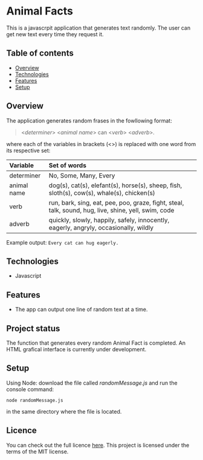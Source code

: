 # Animal Facts

This is a javascrpit application that generates text randomly. The user can get new text every time they request it.

## Table of contents
- [Overview](#overview)
- [Technologies](#technologies)
- [Features](#features)
- [Setup](#setup)

## Overview

The application generates random frases in the fowllowing format:

> <_determiner_> <_animal name_> can <_verb_> <_adverb_>.  

where each of the variables in brackets (<>) is replaced with one word from its respective set:  

| Variable | Set of words |
|:---------|:------------ |
| determiner | No, Some, Many, Every |
| animal name | dog(s), cat(s), elefant(s), horse(s), sheep, fish, sloth(s), cow(s), whale(s), chicken(s) |
| verb | run, bark, sing, eat, pee, poo, graze, fight, steal, talk, sound, hug, live, shine, yell, swim, code |
| adverb | quickly, slowly, happily, safely, innocently, eagerly, angryly, occasionally, wildly |

Example output: `Every cat can hug eagerly.`

## Technologies
- Javascript

## Features
- The app can output one line of random text at a time.

## Project status
The function that generates every random Animal Fact is completed. An HTML grafical interface is currently under development.

## Setup
Using Node: download the file called _randomMessage.js_ and run the console command:  
```
node randomMessage.js
````
in the same directory where the file is located.

## Licence
You can check out the full licence [here](https://github.com/oscarmires/mixed-messages/blob/main/LICENSE). 
This project is licensed under the terms of the MIT license.
